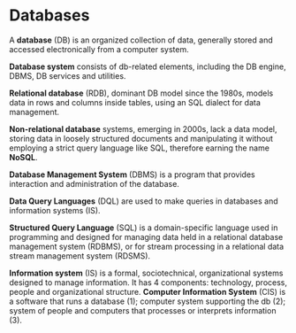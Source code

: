 # Databases

A **database** (DB) is an organized collection of data, generally stored and accessed electronically from a computer system.

**Database system** consists of db-related elements, including the DB engine, DBMS, DB services and utilities.

**Relational database** (RDB), dominant DB model since the 1980s, models data in rows and columns inside tables, using an SQL dialect for data management.

**Non-relational database** systems, emerging in 2000s, lack a data model, storing data in loosely structured documents and manipulating it without employing a strict query language like SQL, therefore earning the name **NoSQL**.

**Database Management System** (DBMS) is a program that provides interaction and administration of the database.



**Data Query Languages** (DQL) are used to make queries in databases and information systems (IS).

**Structured Query Language** (SQL) is a domain-specific language used in programming and designed for managing data held in a relational database management system (RDBMS), or for stream processing in a relational data stream management system (RDSMS).


**Information system** (IS) is a formal, sociotechnical, organizational systems designed to manage information. It has 4 components: technology, process, people and organizational structure. **Computer Information System** (CIS) is a software that runs a database (1); computer system supporting the db (2); system of people and computers that processes or interprets information (3).

